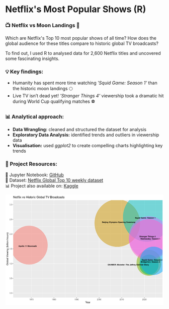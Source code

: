 # Netflix's Most Popular Shows (R)
### 📺 Netflix vs Moon Landings 🚀 

Which are Netflix's Top 10 most popular shows of all time? How does the global audience for these titles compare to historic global TV broadcasts? <br>

To find out, I used R to analysed data for 2,600 Netflix titles and uncovered some fascinating insights. <br>

### 💡 Key findings:
- Humanity has spent more time watching *'Squid Game: Season 1'* than the historic moon landings 🌕 <br>
- Live TV isn’t dead yet! *'Stranger Things 4'* viewership took a dramatic hit during World Cup qualifying matches ⚽ <br>


### 📊 Analytical approach:
 - **Data Wrangling:** cleaned and structured the dataset for analysis <br>
 - **Exploratory Data Analysis:** identified trends and outliers in viewership data <br>
 - **Visualisation:** used *ggplot2* to create compelling charts highlighting key trends <br>


### 🔗 Project Resources:
📖 Jupyter Notebook: [GitHub](https://github.com/dpb24/Netflix-most-popular-shows/blob/main/netflix-most-popular-shows.ipynb) <br>
📂 Dataset: [Netflix Global Top 10 weekly dataset](https://www.kaggle.com/datasets/davidpbriggs/most-popular-netflix-shows) <br>
📊 Project also available on: [Kaggle](https://www.kaggle.com/code/davidpbriggs/netflix-most-popular-shows) <br>

<div style="text-align: center;">
    <img src="netflix_historic_comparisons.png" height="350">
</div>
